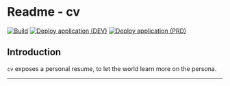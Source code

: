 # Readme - cv

[![Build](https://github.com/amilochau/cv/actions/workflows/build.yml/badge.svg)](https://github.com/amilochau/cv/actions/workflows/build.yml)
[![Deploy application (DEV)](https://github.com/amilochau/cv/actions/workflows/deploy-app-dev.yml/badge.svg)](https://github.com/amilochau/cv/actions/workflows/deploy-app-dev.yml)
[![Deploy application (PRD)](https://github.com/amilochau/cv/actions/workflows/deploy-app-prd.yml/badge.svg)](https://github.com/amilochau/cv/actions/workflows/deploy-app-prd.yml)

## Introduction

`cv` exposes a personal resume, to let the world learn more on the persona.

---
